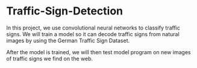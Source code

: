 # Traffic-Sign-Detection
In this project, we use convolutional neural networks to classify traffic signs. We will train a model so it can decode traffic signs from natural images by using the German Traffic Sign Dataset. </br>

After the model is trained, we will then test model program on new images of traffic signs we find on the web.
